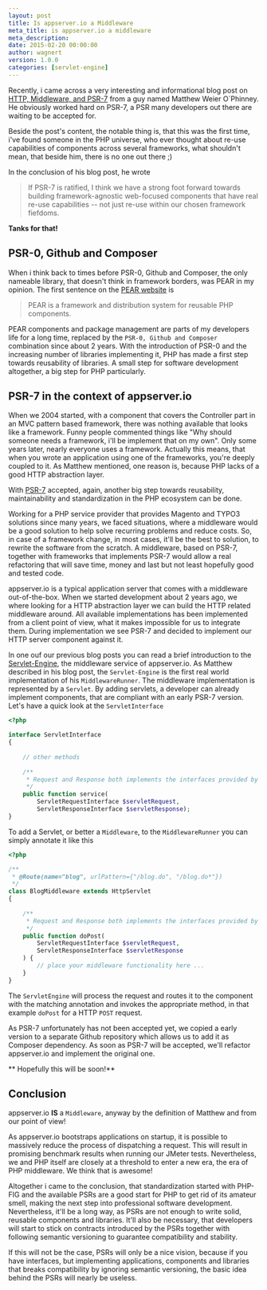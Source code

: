 ```yaml
---
layout: post
title: Is appserver.io a Middleware
meta_title: is appserver.io a middleware
meta_description: 
date: 2015-02-20 00:00:00
author: wagnert
version: 1.0.0
categories: [servlet-engine]
---
```


Recently, i came across a very interesting and informational blog post on [HTTP, Middleware, and PSR-7](https://mwop.net/blog/2015-01-08-on-http-middleware-and-psr-7.html) from a guy named Matthew Weier O`Phinney. He obviously worked hard on PSR-7, a PSR many developers out there are waiting to be accepted for.

Beside the post's content, the notable thing is, that this was the first time, i've found someone in the PHP universe, who ever thought about re-use capabilities of components across several frameworks, what shouldn't mean, that beside him, there is no one out there ;)

In the conclusion of his blog post, he wrote

> If PSR-7 is ratified, I think we have a strong foot forward towards building framework-agnostic web-focused components that have real re-use capabilities -- not just re-use within our chosen framework fiefdoms.

**Tanks for that!**

## PSR-0, Github and Composer

When i think back to times before PSR-0, Github and Composer, the only nameable library, that doesn't think in framework borders, was PEAR in my opinion. The first sentence on the [PEAR website](http://pear.php.net) is

> PEAR is a framework and distribution system for reusable PHP components.

PEAR components and package management are parts of my developers life for a long time, replaced by the `PSR-0, Github and Composer` combination since about 2 years. With the
introduction of PSR-0 and the increasing number of libraries implementing it, PHP has made a first step towards reusability of libraries. A small step for software development altogether, a big step for PHP particularly.

## PSR-7 in the context of appserver.io

When we 2004 started, with a component that covers the Controller part in an MVC pattern based framework, there was nothing available that looks like a framework. Funny people commented things like "Why should someone needs a framework, i'll be implement that on my own". Only some years later, nearly everyone uses a framework. Actually this means, that when you wrote an application using one of the frameworks, you're deeply coupled to it. As Matthew mentioned, one reason is, because PHP lacks of a good HTTP abstraction layer.

With [PSR-7](https://github.com/php-fig/fig-standards/tree/master/proposed) accepted, again, another big step towards reusability, maintainability and standardization in the PHP ecosystem can be done.

Working for a PHP service provider that provides Magento and TYPO3 solutions since many years, we faced situations, where a middleware would be a good solution to help solve recurring problems and reduce costs. So, in case of a framework change, in most cases, it'll be the best to solution, to rewrite the software from the scratch. A middleware, based on PSR-7, together with frameworks that implements PSR-7 would allow a real refactoring that will save time, money and last but not least hopefully good and tested code.

appserver.io is a typical application server that comes with a middleware out-of-the-box.
When we started development about 2 years ago, we where looking for a HTTP abstraction
layer we can build the HTTP related middleware around. All available implementations has been implemented from a client point of view, what it makes impossible for us to integrate them. During implementation we see PSR-7 and decided to implement our HTTP server component against it.

In one ouf our previous blog posts you can read a brief introduction to the [Servlet-Engine](<{{ "/get-started/documentation/servlet-engine.html" | prepend: site.baseurl }}>), the middleware service of appserver.io. As Matthew described in his blog post, the `Servlet-Engine` is the first real world implementation of his `MiddlewareRunner`. The middleware implementation is represented by a `Servlet`. By adding servlets, a developer can already implement components, that are compliant with an early PSR-7 version. Let's have a quick look at the `ServletInterface`

```php
<?php

interface ServletInterface
{
   
    // other methods
   
    /**
     * Request and Response both implements the interfaces provided by PSR-7.
     */
    public function service(
    	ServletRequestInterface $servletRequest, 
    	ServletResponseInterface $servletResponse);
}

```  

To add a Servlet, or better a `Middleware`, to the `MiddlewareRunner` you can simply annotate it like this

```php
<?php

/**
 * @Route(name="blog", urlPattern={"/blog.do", "/blog.do*"})
 */
class BlogMiddleware extends HttpServlet
{
   
    /**
     * Request and Response both implements the interfaces provided by PSR-7.
     */
    public function doPost(
    	ServletRequestInterface $servletRequest, 
    	ServletResponseInterface $servletResponse
    ) {
    	// place your middleware functionality here ...
    }
}
```

The `ServletEngine` will process the request and routes it to the component with the matching annotation and invokes the appropriate method, in that example `doPost` for a HTTP `POST` request.

As PSR-7 unfortunately has not been accepted yet, we copied a early version to a separate Github repository which allows us to add it as Composer dependency. As soon as PSR-7 will be accepted, we'll refactor appserver.io and implement the original one.

** Hopefully this will be soon!**

## Conclusion

appserver.io **IS** a `Middleware`, anyway by the definition of Matthew and from our point of view!

As appserver.io bootstraps applications on startup, it is possible to massively reduce the process of dispatching a request. This will result in promising benchmark results when running our JMeter tests. Nevertheless, we and PHP itself are closely at a threshold to enter a new era, the era of PHP middleware. We think that is awesome!

Altogether i came to the conclusion, that standardization started with PHP-FIG and the available PSRs are a good start for PHP to get rid of its amateur smell, making the next step into professional software development. Nevertheless, it'll be a long way, as PSRs are not enough to write solid, reusable components and libraries. It'll also be necessary, that developers will start to stick on contracts introduced by the PSRs together with following semantic versioning to guarantee compatibility and stability.

If this will not be the case, PSRs will only be a nice vision, because if you have interfaces, but implementing applications, components and libraries that breaks compatibility by ignoring semantic versioning, the basic idea behind the PSRs will nearly be useless.
